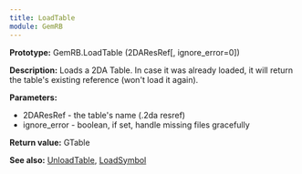 ```yaml
---
title: LoadTable
module: GemRB
---
```


**Prototype:** GemRB.LoadTable (2DAResRef[, ignore_error=0])

**Description:** Loads a 2DA Table. In case it was already loaded, it 
will return the table's existing reference (won't load it again).

**Parameters:** 
  * 2DAResRef    - the table's name (.2da resref)
  * ignore_error - boolean, if set, handle missing files gracefully

**Return value:** GTable

**See also:** [UnloadTable](UnloadTable.md), [LoadSymbol](LoadSymbol.md)
